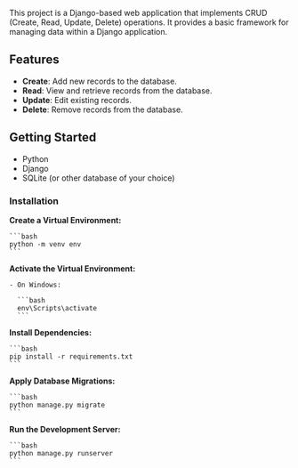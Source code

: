 This project is a Django-based web application that implements CRUD (Create, Read, Update, Delete) operations. It provides a basic framework for managing data within a Django application.

## Features

- **Create**: Add new records to the database.
- **Read**: View and retrieve records from the database.
- **Update**: Edit existing records.
- **Delete**: Remove records from the database.

## Getting Started

- Python 
- Django
- SQLite (or other database of your choice)

### Installation

   

 **Create a Virtual Environment:**

    ```bash
    python -m venv env
    ```

 **Activate the Virtual Environment:**

    - On Windows:

      ```bash
      env\Scripts\activate
      ```

 **Install Dependencies:**

    ```bash
    pip install -r requirements.txt
    ```

 **Apply Database Migrations:**

    ```bash
    python manage.py migrate
    ```

 **Run the Development Server:**

    ```bash
    python manage.py runserver
    ```
